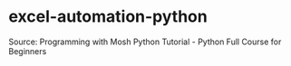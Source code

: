 # excel-automation-python

Source: Programming with Mosh
Python Tutorial - Python Full Course for Beginners
